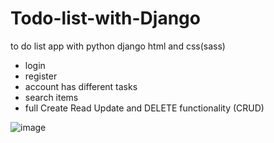 # Todo-list-with-Django
to do list app with python django html and css(sass)
- login
- register
- account has different tasks
- search items
- full Create Read Update and DELETE functionality (CRUD)


![image](https://user-images.githubusercontent.com/119089211/216242330-a7b2337a-4fc8-44bb-a319-d5212ab98bfa.png)
